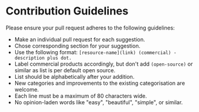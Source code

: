 # Contribution Guidelines

Please ensure your pull request adheres to the following guidelines:

- Make an individual pull request for each suggestion.
- Chose corresponding section for your suggestion.
- Use the following format:
    `[resource-name](link) (commercial) - description plus dot. `
- Label commercial products accordingly,
    but don't add `(open-source)` or similar as list is per default open source.
- List should be alphabetically after your addition.
- New categories and improvements to the existing categorisation are welcome.
- Each line must be a maximum of 80 characters wide.
- No opinion-laden words like "easy", "beautiful", "simple", or similar.
